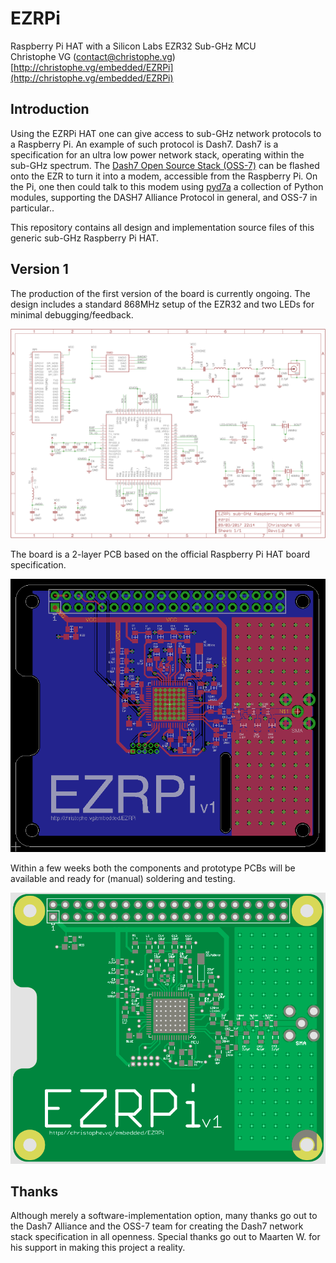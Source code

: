 # EZRPi
Raspberry Pi HAT with a Silicon Labs EZR32 Sub-GHz MCU  
Christophe VG (<contact@christophe.vg>)  
[http://christophe.vg/embedded/EZRPi](http://christophe.vg/embedded/EZRPi)

## Introduction

Using the EZRPi HAT one can give access to sub-GHz network protocols to a Raspberry Pi. An example of such protocol is Dash7. Dash7 is a specification for an ultra low power network stack, operating within the sub-GHz spectrum. The [Dash7 Open Source Stack (OSS-7)](https://github.com/MOSAIC-LoPoW/dash7-ap-open-source-stack) can be flashed onto the EZR to turn it into a modem, accessible from the Raspberry Pi. On the Pi, one then could talk to this modem using [pyd7a](https://github.com/MOSAIC-LoPoW/pyd7a) a collection of Python modules, supporting the DASH7 Alliance Protocol in general, and OSS-7 in particular..

This repository contains all design and implementation source files of this generic sub-GHz Raspberry Pi HAT.

## Version 1

The production of the first version of the board is currently ongoing. The design includes a standard 868MHz setup of the EZR32 and two LEDs for minimal debugging/feedback.

![Schematic v1](assets/schematic-v1.png)

The board is a 2-layer PCB based on the official Raspberry Pi HAT board specification.

![Board v1](assets/board-v1.png)

Within a few weeks both the components and prototype PCBs will be available and ready for (manual) soldering and testing.

![EuroCircuits Board v1](assets/ec-v1.png)

## Thanks

Although merely a software-implementation option, many thanks go out to the Dash7 Alliance and the OSS-7 team for creating the Dash7 network stack specification in all openness. Special thanks go out to Maarten W. for his support in making this project a reality.
